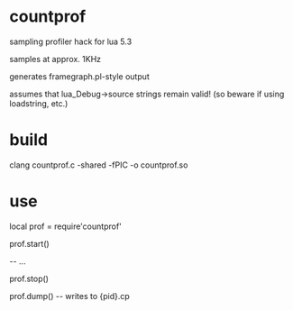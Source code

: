 # countprof

sampling profiler hack for lua 5.3

samples at approx. 1KHz

generates framegraph.pl-style output

assumes that lua_Debug->source strings remain valid! (so beware if using loadstring, etc.)

# build

clang countprof.c -shared -fPIC -o countprof.so

# use

local prof = require'countprof'

prof.start()

-- ...

prof.stop()

prof.dump() -- writes to {pid}.cp
